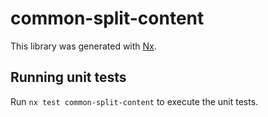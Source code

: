 # common-split-content

This library was generated with [Nx](https://nx.dev).

## Running unit tests

Run `nx test common-split-content` to execute the unit tests.
